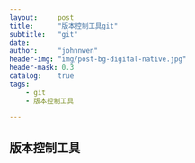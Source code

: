 ```yaml
---
layout:     post
title:      "版本控制工具git"
subtitle:   "git"
date:       
author:     "johnnwen"
header-img: "img/post-bg-digital-native.jpg"
header-mask: 0.3
catalog:    true
tags:
    - git
    - 版本控制工具
    
---
```

## 版本控制工具